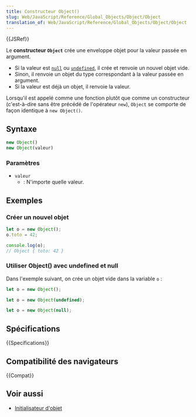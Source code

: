 ```yaml
---
title: Constructeur Object()
slug: Web/JavaScript/Reference/Global_Objects/Object/Object
translation_of: Web/JavaScript/Reference/Global_Objects/Object/Object
---
```


{{JSRef}}

Le **constructeur `Object`** crée une enveloppe objet pour la valeur passée en argument.

- Si la valeur est [`null`](/fr/docs/Web/JavaScript/Reference/Global_Objects/null) ou [`undefined`](/fr/docs/Web/JavaScript/Reference/Global_Objects/undefined), il crée et renvoie un nouvel objet vide.
- Sinon, il renvoie un objet du type correspondant à la valeur passée en argument.
- Si la valeur est déjà un objet, il renvoie la valeur.

Lorsqu'il est appelé comme une fonction plutôt que comme un constructeur (c'est-à-dire sans être précédé de l'opérateur `new`), `Object` se comporte de façon identique à `new Object()`.

## Syntaxe

```js
new Object()
new Object(valeur)
```

### Paramètres

- `valeur`
  - : N'importe quelle valeur.

## Exemples

### Créer un nouvel objet

```js
let o = new Object();
o.toto = 42;

console.log(o);
// Object { toto: 42 }
```

### Utiliser Object() avec undefined et null

Dans l'exemple suivant, on crée un objet vide dans la variable `o`&nbsp;:

```js
let o = new Object();
```

```js
let o = new Object(undefined);
```

```js
let o = new Object(null);
```

## Spécifications

{{Specifications}}

## Compatibilité des navigateurs

{{Compat}}

## Voir aussi

- [Initialisateur d'objet](/fr/docs/Web/JavaScript/Reference/Operators/Object_initializer)
